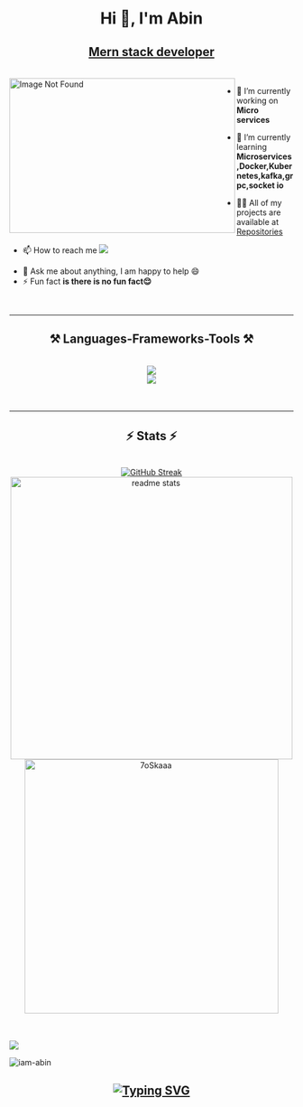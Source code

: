 <h1 align="center">Hi 👋, I'm Abin</h1>
<u><h2 align="center">Mern stack developer</h2></u><br>


<img align="left" style="width: 400px; height: 274px" src="https://i.pinimg.com/originals/2a/53/65/2a53651a35816f499270d8275fd5318f.gif" alt="Image Not Found">

-   🔭 I’m currently working on **Micro services**

-   🌱 I’m currently learning **Microservices,Docker,Kubernetes,kafka,grpc,socket io**

-   👨‍💻 All of my projects are available at <a href="https://github.com/iam-abin?tab=repositories" class="button primary">Repositories</a>
-   📫 How to reach me <a href="mailto:abinvarghese273@gmail.com">
    <img src="https://img.shields.io/badge/Gmail-333333?style=for-the-badge&logo=gmail&logoColor=red" style=" text-align: center"/>
  </a>

-   💬 Ask me about anything, I am happy to help 😄
-   ⚡ Fun fact **is there is no fun fact😌**

<br>

---

<h2 align="center">⚒️ Languages-Frameworks-Tools ⚒️</h2><br>
    <a  href="https://skillicons.dev">
      <div align="center">
           <img src="https://skillicons.dev/icons?i=js,ts,nodejs,express,mongodb,react,redux,docker,kubernetes,nginx,aws,kafka,rabbitmq,mysql,postgres,git,github,githubactions,postman,html,css,bootstrap,tailwind,redis,figma,firebase,jest,jquery,linux,java" /><br>
           <img src="https://skillicons.dev/icons?i=go,py,c" />
      </div>
    </a>
<br>
<br>
        
---

<h2 align="center">⚡ Stats ⚡</h2>
<br>
<div align=center>
  <a href="https://git.io/streak-stats"><img src="https://github-readme-streak-stats.herokuapp.com?user=iam-abin&theme=blue-green&card_width=500" alt="GitHub Streak" /></a><br/>
  <img width=500 src="https://github-readme-stats.vercel.app/api?username=iam-abin&count_private=true&show_icons=true&theme=react&rank_icon=github&border_radius=10" alt="readme stats" />
<br/>
    <img width=450 src="https://github-readme-stats.vercel.app/api/top-langs?username=iam-abin&langs_count=14&show_icons=true&locale=en&layout=compact&theme=algolia"  alt="7oSkaaa" height="px" border_radius=10 />
<br>
</div>

<br/>
<br/>

![](https://user-images.githubusercontent.com/73097560/115834477-dbab4500-a447-11eb-908a-139a6edaec5c.gif)

<p align="left"> <img src="https://komarev.com/ghpvc/?username=iam-abin&label=Profile%20views&color=0e75b6&style=flat" alt="iam-abin" /> </p>
<h2 align="center">
    <a href="https://git.io/typing-svg"><img src="https://readme-typing-svg.demolab.com?font=Fira+Code&weight=900&size=30&pause=1000&background=74FF7300&center=true&vCenter=true&random=false&width=445&lines=Thanks+for+visiting!+%E2%9C%8C%EF%B8%8F" alt="Typing SVG" /></a>
</h2>

